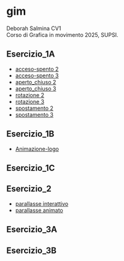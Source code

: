 # gim

Deborah Salmina CV1  
Corso di Grafica in movimento 2025, SUPSI.  


##  Esercizio_1A

- [acceso-spento 2](https://debysalmi.github.io/gim/Esercizio_1A/acceso_spento_2.html)
- [acceso-spento 3](https://debysalmi.github.io/gim/Esercizio_1A/acceso_spento_3.html)
- [aperto_chiuso 2](https://debysalmi.github.io/gim/Esercizio_1A/aperto_chiuso_2.html)
- [aperto_chiuso 3](https://debysalmi.github.io/gim/Esercizio_1A/aperto_chiuso_3.html)
- [rotazione 2](https://debysalmi.github.io/gim/Esercizio_1A/rotazione_2.html)
- [rotazione 3](https://debysalmi.github.io/gim/Esercizio_1A/rotazione_3.html)
- [spostamento 2](https://debysalmi.github.io/gim/Esercizio_1A/spostamento_2.html)
- [spostamento 3](https://debysalmi.github.io/gim/Esercizio_1A/spostamento_3.html)


##  Esercizio_1B
- [Animazione-logo](https://debysalmi.github.io/gim/Esercizio_1B/index.html)

##  Esercizio_1C

##  Esercizio_2
- [parallasse interattivo](https://debysalmi.github.io/gim/Esercizio_2/index_interattivo.html)
- [parallasse animato](https://debysalmi.github.io/gim/Esercizio_2/index_animato.html)
##  Esercizio_3A

##  Esercizio_3B
